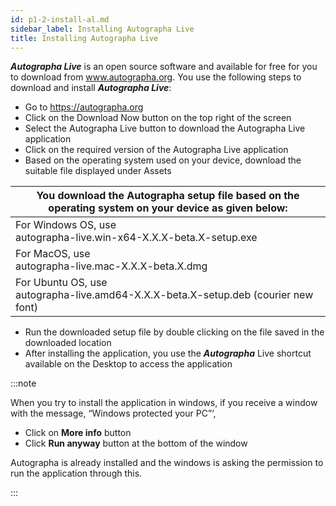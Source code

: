 ```yaml
---
id: p1-2-install-al.md
sidebar_label: Installing Autographa Live
title: Installing Autographa Live
---
```




**_Autographa Live_** is an open source software and available for free for you to download from www.autographa.org. You use the following steps to download and install **_Autographa Live_**:

-   Go to https://autographa.org
-   Click on the Download Now button on the top right of the screen
-   Select the Autographa Live button to download the Autographa Live application
-   Click on the required version of the Autographa Live application
-   Based on the operating system used on your device, download the suitable file displayed under Assets

| You download the Autographa setup file based on the operating system on your device as given below: |
| --------------------------------------------------------------------------------------------------- |
| For Windows OS, use <br/> autographa-live.win-x64-X.X.X-beta.X-setup.exe                            |
| For MacOS, use <br/> autographa-live.mac-X.X.X-beta.X.dmg                                           |
| For Ubuntu OS, use <br/> autographa-live.amd64-X.X.X-beta.X-setup.deb (courier new font)            |

-   Run the downloaded setup file by double clicking on the file saved in the downloaded location
-   After installing the application, you use the **_Autographa_** Live shortcut available on the Desktop to access the application

:::note

When you try to install the application in windows, if you receive a window with the message, “Windows protected your PC”‘,

-   Click on **More info** button
-   Click **Run anyway** button at the bottom of the window

Autographa is already installed and the windows is asking the permission to run the application through this.

:::
